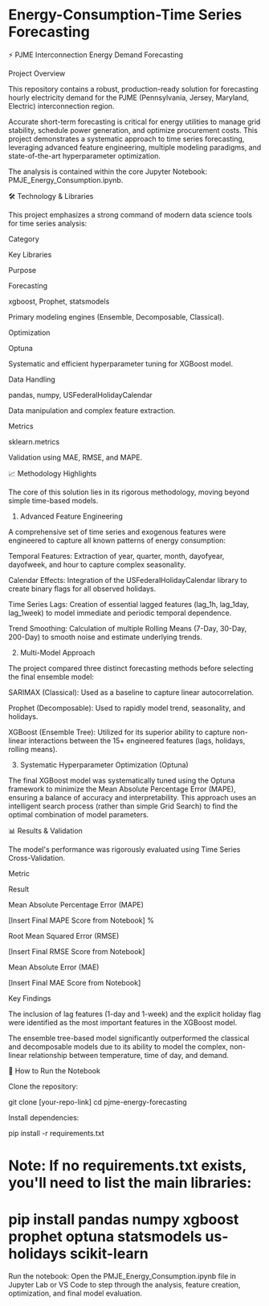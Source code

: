# Energy-Consumption-Time Series Forecasting

⚡️ PJME Interconnection Energy Demand Forecasting

Project Overview

This repository contains a robust, production-ready solution for forecasting hourly electricity demand for the PJME (Pennsylvania, Jersey, Maryland, Electric) interconnection region.

Accurate short-term forecasting is critical for energy utilities to manage grid stability, schedule power generation, and optimize procurement costs. This project demonstrates a systematic approach to time series forecasting, leveraging advanced feature engineering, multiple modeling paradigms, and state-of-the-art hyperparameter optimization.

The analysis is contained within the core Jupyter Notebook: PMJE_Energy_Consumption.ipynb.

🛠️ Technology & Libraries

This project emphasizes a strong command of modern data science tools for time series analysis:

Category

Key Libraries

Purpose

Forecasting

xgboost, Prophet, statsmodels

Primary modeling engines (Ensemble, Decomposable, Classical).

Optimization

Optuna

Systematic and efficient hyperparameter tuning for XGBoost model.

Data Handling

pandas, numpy, USFederalHolidayCalendar

Data manipulation and complex feature extraction.

Metrics

sklearn.metrics

Validation using MAE, RMSE, and MAPE.

📈 Methodology Highlights

The core of this solution lies in its rigorous methodology, moving beyond simple time-based models.

1. Advanced Feature Engineering

A comprehensive set of time series and exogenous features were engineered to capture all known patterns of energy consumption:

Temporal Features: Extraction of year, quarter, month, dayofyear, dayofweek, and hour to capture complex seasonality.

Calendar Effects: Integration of the USFederalHolidayCalendar library to create binary flags for all observed holidays.

Time Series Lags: Creation of essential lagged features (lag_1h, lag_1day, lag_1week) to model immediate and periodic temporal dependence.

Trend Smoothing: Calculation of multiple Rolling Means (7-Day, 30-Day, 200-Day) to smooth noise and estimate underlying trends.

2. Multi-Model Approach

The project compared three distinct forecasting methods before selecting the final ensemble model:

SARIMAX (Classical): Used as a baseline to capture linear autocorrelation.

Prophet (Decomposable): Used to rapidly model trend, seasonality, and holidays.

XGBoost (Ensemble Tree): Utilized for its superior ability to capture non-linear interactions between the 15+ engineered features (lags, holidays, rolling means).

3. Systematic Hyperparameter Optimization (Optuna)

The final XGBoost model was systematically tuned using the Optuna framework to minimize the Mean Absolute Percentage Error (MAPE), ensuring a balance of accuracy and interpretability. This approach uses an intelligent search process (rather than simple Grid Search) to find the optimal combination of model parameters.

📊 Results & Validation

The model's performance was rigorously evaluated using Time Series Cross-Validation.

Metric

Result

Mean Absolute Percentage Error (MAPE)

[Insert Final MAPE Score from Notebook] %

Root Mean Squared Error (RMSE)

[Insert Final RMSE Score from Notebook]

Mean Absolute Error (MAE)

[Insert Final MAE Score from Notebook]

Key Findings

The inclusion of lag features (1-day and 1-week) and the explicit holiday flag were identified as the most important features in the XGBoost model.

The ensemble tree-based model significantly outperformed the classical and decomposable models due to its ability to model the complex, non-linear relationship between temperature, time of day, and demand.

🚀 How to Run the Notebook

Clone the repository:

git clone [your-repo-link]
cd pjme-energy-forecasting


Install dependencies:

pip install -r requirements.txt
# Note: If no requirements.txt exists, you'll need to list the main libraries:
# pip install pandas numpy xgboost prophet optuna statsmodels us-holidays scikit-learn


Run the notebook:
Open the PMJE_Energy_Consumption.ipynb file in Jupyter Lab or VS Code to step through the analysis, feature creation, optimization, and final model evaluation.
